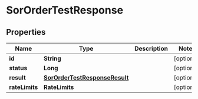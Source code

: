 

# SorOrderTestResponse


## Properties

| Name | Type | Description | Notes |
|------------ | ------------- | ------------- | -------------|
|**id** | **String** |  |  [optional] |
|**status** | **Long** |  |  [optional] |
|**result** | [**SorOrderTestResponseResult**](SorOrderTestResponseResult.md) |  |  [optional] |
|**rateLimits** | **RateLimits** |  |  [optional] |



